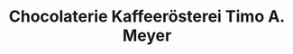 ---
title: "Chocolaterie Kaffeerösterei Timo A. Meyer"
url: /freinsheim/chocolaterie-kaffeeroesterei-timo-a-meyer/
shop: Kaffee
---